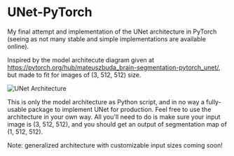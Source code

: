 # UNet-PyTorch
My final attempt and implementation of the UNet architecture in PyTorch (seeing as not many stable and simple implementations are available online). 


Inspired by the model architecute diagram given at https://pytorch.org/hub/mateuszbuda_brain-segmentation-pytorch_unet/, but made to fit for images of (3, 512, 512) size. 



![UNet Architecture](https://pytorch.org/assets/images/unet_brain_mri.png)


This is only the model architecture as Python script, and in no way a fully-usable package to implement UNet for production. Feel free to use the architecture in your own way. All you'll need to do is make sure your input image is (3, 512, 512), and you should get an output of segmentation map of (1, 512, 512).


Note: generalized architecture with customizable input sizes coming soon!
